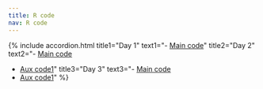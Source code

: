 ```yaml
---
title: R code
nav: R code
---
```


{% include accordion.html title1="Day 1" text1="- [Main code](https://github.com/jlacasa/mixed-models-spring25/blob/main/Rcode/day1.Rmd)" 
title2="Day 2" text2="- [Main code](#)  
- [Aux code1](#)" title3="Day 3" text3="- [Main code](#)  
- [Aux code1](#)" %}

